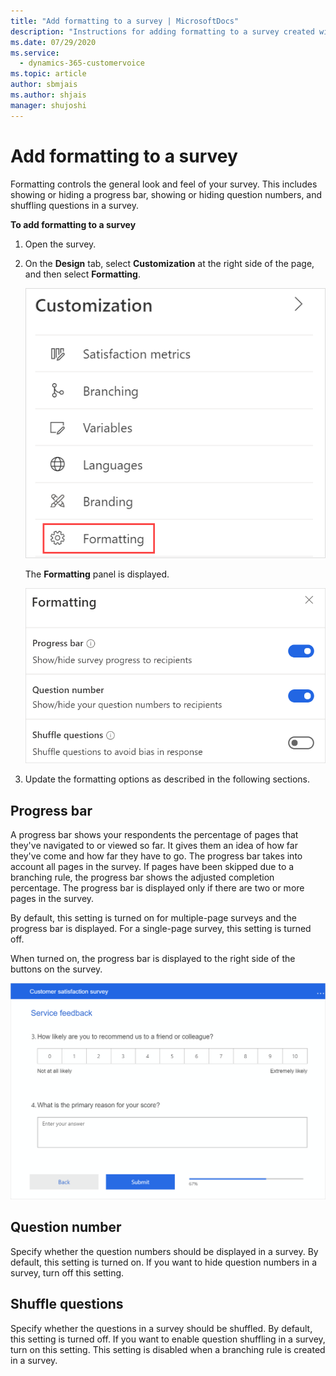 ```yaml
---
title: "Add formatting to a survey | MicrosoftDocs"
description: "Instructions for adding formatting to a survey created with Dynamics 365 Customer Voice."
ms.date: 07/29/2020
ms.service: 
  - dynamics-365-customervoice
ms.topic: article
author: sbmjais
ms.author: shjais
manager: shujoshi
---
```


# Add formatting to a survey

Formatting controls the general look and feel of your survey. This includes showing or hiding a progress bar, showing or hiding question numbers, and shuffling questions in a survey. 

**To add formatting to a survey**

1. Open the survey.

2. On the **Design** tab, select **Customization** at the right side of the page, and then select **Formatting**.

    ![Formatting menu item](media/formatting-button.png "Formatting menu item")

    The **Formatting** panel is displayed.

    ![Formatting panel](media/formatting-panel.png "Formatting panel")

3. Update the formatting options as described in the following sections.

## Progress bar

A progress bar shows your respondents the percentage of pages that they've navigated to or viewed so far. It gives them an idea of how far they've come and how far they have to go. The progress bar takes into account all pages in the survey. If pages have been skipped due to a branching rule, the progress bar shows the adjusted completion percentage. The progress bar is displayed only if there are two or more pages in the survey.

By default, this setting is turned on for multiple-page surveys and the progress bar is displayed. For a single-page survey, this setting is turned off.

When turned on, the progress bar is displayed to the right side of the buttons on the survey.

![Progress bar on a survey](media/progress-bar.png "Progress bar on a survey")

## Question number

Specify whether the question numbers should be displayed in a survey. By default, this setting is turned on. If you want to hide question numbers in a survey, turn off this setting.

## Shuffle questions

Specify whether the questions in a survey should be shuffled. By default, this setting is turned off. If you want to enable question shuffling in a survey, turn on this setting. This setting is disabled when a branching rule is created in a survey.
